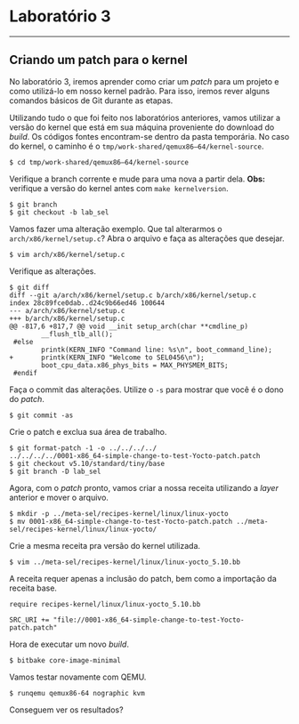 # Laboratório 3
---------------

## Criando um patch para o kernel

No laboratório 3, iremos aprender como criar um *patch* para um projeto e como utilizá-lo em nosso kernel padrão. Para isso, iremos rever alguns comandos básicos de Git durante as etapas.

Utilizando tudo o que foi feito nos laboratórios anteriores, vamos utilizar a versão do kernel que está em sua máquina proveniente do download do *build*. Os códigos fontes encontram-se dentro da pasta temporária. No caso do kernel, o caminho é o `tmp/work-shared/qemux86–64/kernel-source`.

    $ cd tmp/work-shared/qemux86–64/kernel-source

Verifique a branch corrente e mude para uma nova a partir dela. **Obs:** verifique a versão do kernel antes com `make kernelversion`.

    $ git branch
    $ git checkout -b lab_sel
    
Vamos fazer uma alteração exemplo. Que tal alterarmos o `arch/x86/kernel/setup.c`? Abra o arquivo e faça as alterações que desejar.

    $ vim arch/x86/kernel/setup.c

Verifique as alterações.

    $ git diff
    diff --git a/arch/x86/kernel/setup.c b/arch/x86/kernel/setup.c
    index 28c89fce0dab..d24c9b66ed46 100644
    --- a/arch/x86/kernel/setup.c
    +++ b/arch/x86/kernel/setup.c
    @@ -817,6 +817,7 @@ void __init setup_arch(char **cmdline_p)
            __flush_tlb_all();
     #else
            printk(KERN_INFO "Command line: %s\n", boot_command_line);
    +       printk(KERN_INFO "Welcome to SEL0456\n");
            boot_cpu_data.x86_phys_bits = MAX_PHYSMEM_BITS;
     #endif
     

Faça o commit das alterações. Utilize o `-s` para mostrar que você é o dono do *patch*.

    $ git commit -as
    
Crie o patch e exclua sua área de trabalho.

    $ git format-patch -1 -o ../../../../
    ../../../../0001-x86_64-simple-change-to-test-Yocto-patch.patch
    $ git checkout v5.10/standard/tiny/base
    $ git branch -D lab_sel

Agora, com o *patch* pronto, vamos criar a nossa receita utilizando a *layer* anterior e mover o arquivo.

    $ mkdir -p ../meta-sel/recipes-kernel/linux/linux-yocto
    $ mv 0001-x86_64-simple-change-to-test-Yocto-patch.patch ../meta-sel/recipes-kernel/linux/linux-yocto/
    
Crie a mesma receita pra versão do kernel utilizada.

    $ vim ../meta-sel/recipes-kernel/linux/linux-yocto_5.10.bb
    
A receita requer apenas a inclusão do patch, bem como a importação da receita base.

    require recipes-kernel/linux/linux-yocto_5.10.bb
    
    SRC_URI += "file://0001-x86_64-simple-change-to-test-Yocto-patch.patch"
    
Hora de executar um novo *build*.

    $ bitbake core-image-minimal
    
Vamos testar novamente com QEMU.

    $ runqemu qemux86-64 nographic kvm
    
Conseguem ver os resultados?
